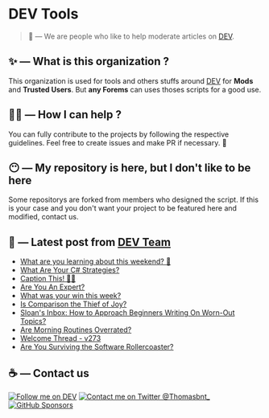 # DEV Tools

> 🔧 — We are people who like to help moderate articles on [DEV](https://dev.to).

## ✨ — What is this organization ?

This organization is used for tools and others stuffs around [DEV](https://dev.to) for **Mods** and **Trusted Users**. But __any Forems__ can uses thoses scripts for a good use.


## 💪🏼 — How I can help ?

You can fully contribute to the projects by following the respective guidelines. Feel free to create issues and make PR if necessary. 🎉

## 😶 — My repository is here, but I don't like to be here

Some repositorys are forked from members who designed the script. If this is your case and you don't want your project to be featured here and modified, contact us.

## 📝 — Latest post from [DEV Team](https://dev.to/devteam)

<!-- BLOG-POST-LIST:START -->
- [What are you learning about this weekend? 🧠](https://dev.to/devteam/what-are-you-learning-about-this-weekend-2ipc)
- [What Are Your C# Strategies?](https://dev.to/devteam/what-are-your-c-strategies-41o2)
- [Caption This! 🤔💭](https://dev.to/devteam/caption-this-k97)
- [Are You An Expert?](https://dev.to/devteam/are-you-an-expert-4hpi)
- [What was your win this week?](https://dev.to/devteam/what-was-your-win-this-week-2h56)
- [Is Comparison the Thief of Joy?](https://dev.to/devteam/is-comparison-the-thief-of-joy-h6f)
- [Sloan&#39;s Inbox: How to Approach Beginners Writing On Worn-Out Topics?](https://dev.to/devteam/sloans-inbox-how-to-approach-beginners-writing-on-worn-out-topics-ik9)
- [Are Morning Routines Overrated?](https://dev.to/devteam/are-morning-routines-overrated-427k)
- [Welcome Thread - v273](https://dev.to/devteam/welcome-thread-v273-5djj)
- [Are You Surviving the Software Rollercoaster?](https://dev.to/devteam/are-you-surviving-the-software-rollercoaster-19n2)
<!-- BLOG-POST-LIST:END -->


## ☕ — Contact us

[![Follow me on DEV](https://img.shields.io/badge/dev.to-%2308090A.svg?&style=for-the-badge&logo=dev.to&logoColor=white&alt=devto)](https://dev.to/thomasbnt)
[![Contact me on Twitter @Thomasbnt_](https://img.shields.io/badge/Contact%20me%20on%20Twitter-%231DA1F2.svg?&style=for-the-badge&logo=twitter&logoColor=white&alt=twitter)](https://twitter.com/messages/1142357270-1142357270?text=Hello,%20I%20contact%20you%20from%20devtotools%20&recipient_id=1142357270) [![GitHub Sponsors](https://img.shields.io/badge/Sponsor%20me-%23EA54AE.svg?&style=for-the-badge&logo=github-sponsors&logoColor=white)](https://github.com/sponsors/thomasbnt)


